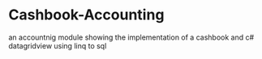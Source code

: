 # Cashbook-Accounting
an accountnig module showing the implementation of a cashbook and c# datagridview using linq to sql

